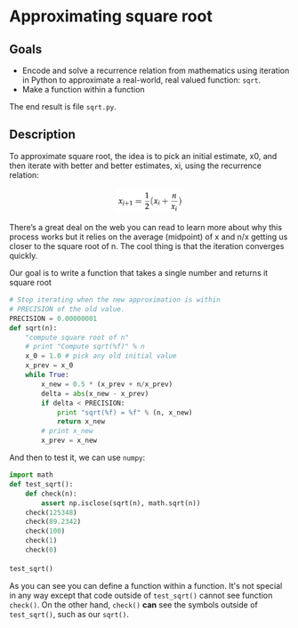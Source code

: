 # Approximating square root

## Goals

* Encode and solve a recurrence relation from mathematics using iteration in Python to approximate a real-world, real valued function: `sqrt`.
* Make a function within a function

The end result is file `sqrt.py`.

## Description

To approximate square root, the idea is to pick an initial estimate, x0, and then iterate with better and better estimates, xi, using the recurrence relation:

<center>
<img src=images/sqrt-recurrence.png width=120>
</center>

There’s a great deal on the web you can read to learn more about why this process works but it relies on the average (midpoint) of x and n/x getting us closer to the square root of n. The cool thing is that the iteration converges quickly.

Our goal is to write a function that takes a single  number and returns it square root

```python
# Stop iterating when the new approximation is within
# PRECISION of the old value.
PRECISION = 0.00000001
def sqrt(n):
    "compute square root of n"
    # print "Compute sqrt(%f)" % n 
    x_0 = 1.0 # pick any old initial value
    x_prev = x_0 
    while True:
        x_new = 0.5 * (x_prev + n/x_prev)
        delta = abs(x_new - x_prev)
        if delta < PRECISION:
            print "sqrt(%f) = %f" % (n, x_new)
            return x_new
        # print x_new
        x_prev = x_new 
```

And then to test it, we can use `numpy`:

```python
import math
def test_sqrt():
    def check(n):
        assert np.isclose(sqrt(n), math.sqrt(n))
    check(125348)
    check(89.2342)
    check(100)
    check(1)
    check(0)

test_sqrt()
```

As you can see you can define a function within a function. It's not special in any way except that code outside of `test_sqrt()` cannot see function `check()`. On the other hand, `check()` **can** see the symbols outside of `test_sqrt()`, such as our `sqrt()`.